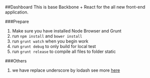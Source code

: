 ##Dashboard
This is base Backbone + React for the all new front-end application.

###Prepare
1. Make sure you have installed Node Browser and Grunt
2. run `npm install` and `bower install`
3. run `grunt watch` when you begin work
4. run `grunt debug` to only build for local test
5. run `grunt release` to compile all files to folder static

###Others
1. we have replace underscore by lodash see more [here](https://lodash.com/docs)
